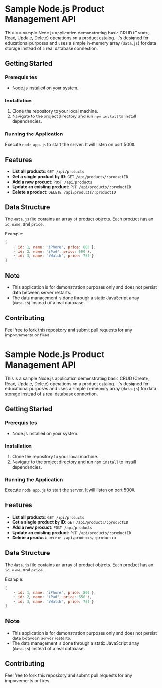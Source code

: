 # Sample Node.js Product Management API

This is a sample Node.js application demonstrating basic CRUD (Create, Read, Update, Delete) operations on a product catalog. It's designed for educational purposes and uses a simple in-memory array (`data.js`) for data storage instead of a real database connection.

## Getting Started

### Prerequisites

- Node.js installed on your system.

### Installation

1. Clone the repository to your local machine.
2. Navigate to the project directory and run `npm install` to install dependencies.

### Running the Application

Execute `node app.js` to start the server. It will listen on port 5000.

## Features

- **List all products**: `GET /api/products`
- **Get a single product by ID**: `GET /api/products/:productID`
- **Add a new product**: `POST /api/products`
- **Update an existing product**: `PUT /api/products/:productID`
- **Delete a product**: `DELETE /api/products/:productID`

## Data Structure

The `data.js` file contains an array of product objects. Each product has an `id`, `name`, and `price`.

Example:
```javascript
[
    { id: 1, name: 'iPhone', price: 800 },
    { id: 2, name: 'iPad', price: 650 },
    { id: 3, name: 'iWatch', price: 750 }
]
```

## Note

- This application is for demonstration purposes only and does not persist data between server restarts.
- The data management is done through a static JavaScript array (`data.js`) instead of a real database.

## Contributing

Feel free to fork this repository and submit pull requests for any improvements or fixes.


# Sample Node.js Product Management API

This is a sample Node.js application demonstrating basic CRUD (Create, Read, Update, Delete) operations on a product catalog. It's designed for educational purposes and uses a simple in-memory array (`data.js`) for data storage instead of a real database connection.

## Getting Started

### Prerequisites

- Node.js installed on your system.

### Installation

1. Clone the repository to your local machine.
2. Navigate to the project directory and run `npm install` to install dependencies.

### Running the Application

Execute `node app.js` to start the server. It will listen on port 5000.

## Features

- **List all products**: `GET /api/products`
- **Get a single product by ID**: `GET /api/products/:productID`
- **Add a new product**: `POST /api/products`
- **Update an existing product**: `PUT /api/products/:productID`
- **Delete a product**: `DELETE /api/products/:productID`

## Data Structure

The `data.js` file contains an array of product objects. Each product has an `id`, `name`, and `price`.

Example:
```javascript
[
    { id: 1, name: 'iPhone', price: 800 },
    { id: 2, name: 'iPad', price: 650 },
    { id: 3, name: 'iWatch', price: 750 }
]
```

## Note

- This application is for demonstration purposes only and does not persist data between server restarts.
- The data management is done through a static JavaScript array (`data.js`) instead of a real database.

## Contributing

Feel free to fork this repository and submit pull requests for any improvements or fixes.

